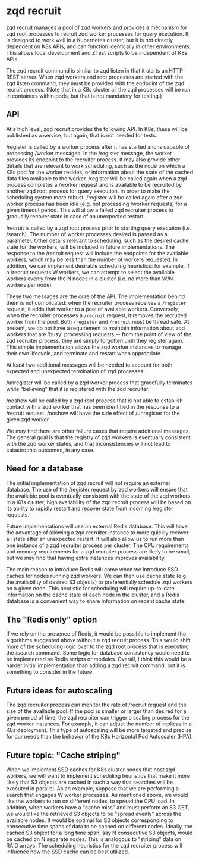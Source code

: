 # zqd recruit

zqd recruit manages a pool of zqd workers and provides a mechanism for zqd root processes to recruit zqd worker processes for query execution. It is designed to work well in a Kubernetes cluster, but it is not directly dependent on K8s APIs, and can function identically in other environments. This allows local development and ZTest scripts to be independent of K8s APIs.

The zqd recruit command is similar to zqd listen in that it starts an HTTP REST server. When zqd workers and root processes are started with the zqd listen command, they must be provided with the endpoint of the zqd recruit process. (Note that in a K8s cluster all the zqd processes will be run in containers within pods, but that is not mandatory for testing.)

## API

At a high level, zqd recruit provides the following API. In K8s, these will be published as a service, but again, that is not needed for tests.

/register is called by a worker process after it has started and is capable of processing /worker messages. In the /register message, the worker provides its endpoint to the recruiter process. It may also provide other details that are relevant to work scheduling, such as the node on which a K8s pod for the worker resides, or information about the state of the cached data files available to the worker. /register will be called again when a zqd process completes a /worker request and is available to be recruited by another zqd root process for query execution. In order to make the scheduling system more robust, /register will be called again after a zqd worker process has been idle (e.g. not processing /worker requests) for a given timeout period. This will allow a failed zqd recruiter process to gradually recover state in case of an unexpected restart.

/recruit is called by a zqd root process prior to starting query execution (i.e. /search). The number of worker processes desired is passed as a parameter. Other details relevant to scheduling, such as the desired cache state for the workers, will be included in future implementations. The response to the /recruit request will include the endpoints for the available workers, which may be less than the number of workers requested. In addition, we can implement desirable scheduling heuristics: for example, if a /recruit requests W workers, we can attempt to select the available workers evenly from the N nodes in a cluster (i.e. no more than W/N workers per node).

These two messages are the core of the API. The implementation behind them is not complicated: when the recruiter process receives a `/register` request, it adds that worker to a pool of available workers. Conversely, when the recruiter processes a `/recruit` request, it removes the recruited worker from the pool. Both `/register` and `/recruit` must be thread safe. At present, we do not have a requirement to maintain information about zqd workers that are 'busy' processing requests -- from the point of view of the zqd recruiter process, they are simply forgotten until they register again. This simple implementation allows the zqd worker instances to manage their own lifecycle, and terminate and restart when appropriate.

At least two additional messages will be needed to account for both expected and unexpected termination of zqd processes:

/unregister will be called by a zqd worker process that gracefully terminates while “believing” that it is registered with the zqd recruiter.

/noshow will be called by a zqd root process that is not able to establish contact with a zqd worker that has been identified in the response to a /recruit request. /noshow will have the side effect of /unregister for the given zqd worker.

We may find there are other failure cases that require additional messages. The general goal is that the registry of zqd workers is eventually consistent with the zqd worker states, and that inconsistencies will not lead to catastrophic outcomes, in any case.

## Need for a database

The initial implementation of zqd recruit will not require an external database. The use of the /register request by zqd workers will ensure that the available pool is eventually consistent with the state of the zqd workers. In a K8s cluster, high availability of the zqd recruit process will be based on its ability to rapidly restart and recover state from incoming /register requests.

Future implementations will use an external Redis database. This will have the advantage of allowing a zqd recruiter instance to more quickly recover all state after an unexpected restart. It will also allow us to run more than one instance of a zqd recruiter process per cluster. The CPU requirements and memory requirements for a zqd recruiter process are likely to be small, but we may find that having extra instances improves availability.

The main reason to introduce Redis will come when we introduce SSD caches for nodes running zqd workers. We can then use cache state (e.g. the availability of desired S3 objects) to preferentially schedule zqd workers on a given node. This heuristic for scheduling will require up-to-date information on the cache state of each node in the cluster, and a Redis database is a convenient way to share information on recent cache state.

## The "Redis only" option

If we rely on the presence of Redis, it would be possible to implement the algorithms suggested above without a zqd recruit process. This would shift more of the scheduling logic over to the zqd root process that is executing the /search command. Some logic for database consistency would need to be implemented as Redis scripts or modules. Overall, I think this would be a harder initial implementation than adding a zqd recruit command, but it is something to consider in the future.

## Future ideas for autoscaling

The zqd recruiter process can monitor the rate of /recruit request and the size of the available pool. If the pool is smaller or larger than desired for a given period of time, the zqd recruiter can trigger a scaling process for the zqd worker instances. For example, it can adjust the number of replicas in a K8s deployment. This type of autoscaling will be more targeted and precise for our needs than the behavior of the K8s Horizontal Pod Autoscaler (HPA).

## Future topic: "Cache striping"

When we implement SSD caches for K8s cluster nodes that host zqd workers, we will want to implement scheduling heuristics that make it more likely that S3 objects are cached in such a way that searches will be executed in parallel. As an example, suppose that we are performing a search that engages W worker processes. As mentioned above, we would like the workers to run on different nodes, to spread the CPU load. In addition, when workers have a "cache miss" and must perform an S3 GET, we would like the retrieved S3 objects to be "spread evenly" across the available nodes. It would be optimal for S3 objects corresponding to consecutive time spans of data to be cached on different nodes. Ideally, the cached S3 object for a long time span, say N consecutive S3 objects, would be cached on N separate nodes. This is analogous to "striping" data on RAID arrays. The scheduling heuristics for the zqd recruiter process will influence how the SSD cache can be best utilized.
